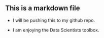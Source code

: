 ## This is a markdown file

* I will be pushing this to my github repo. 

* I am enjoying the Data Scientists toolbox. 
